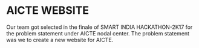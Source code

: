 # AICTE WEBSITE
Our team got selected in the finale of SMART INDIA HACKATHON-2K17 for the problem statement under AICTE nodal center. The problem statement was we to create a new website for AICTE.
